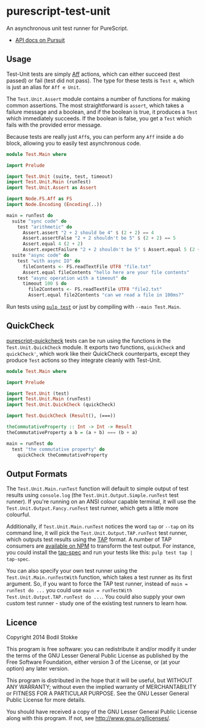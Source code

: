 # purescript-test-unit

An asynchronous unit test runner for PureScript.

* [API docs on Pursuit](http://pursuit.purescript.org/packages/purescript-test-unit/)

## Usage

Test-Unit tests are simply
[Aff](https://github.com/slamdata/purescript-aff) actions, which can
either succeed (test passed) or fail (test did not pass). The type for
these tests is `Test e`, which is just an alias for `Aff e Unit`.

The `Test.Unit.Assert` module contains a number of functions for
making common assertions. The most straightforward is `assert`, which
takes a failure message and a boolean, and if the boolean is true, it
produces a `Test` which immediately succeeds. If the boolean is false,
you get a `Test` which fails with the provided error message.

Because tests are really just `Aff`s, you can perform any `Aff` inside
a do block, allowing you to easily test asynchronous code.

```purescript
module Test.Main where

import Prelude

import Test.Unit (suite, test, timeout)
import Test.Unit.Main (runTest)
import Test.Unit.Assert as Assert

import Node.FS.Aff as FS
import Node.Encoding (Encoding(..))

main = runTest do
  suite "sync code" do
    test "arithmetic" do
      Assert.assert "2 + 2 should be 4" $ (2 + 2) == 4
      Assert.assertFalse "2 + 2 shouldn't be 5" $ (2 + 2) == 5
      Assert.equal 4 (2 + 2)
      Assert.expectFailure "2 + 2 shouldn't be 5" $ Assert.equal 5 (2 + 2)
  suite "async code" do
    test "with async IO" do
      fileContents <- FS.readTextFile UTF8 "file.txt"
      Assert.equal fileContents "hello here are your file contents"
    test "async operation with a timeout" do
      timeout 100 $ do
        file2Contents <- FS.readTextFile UTF8 "file2.txt"
        Assert.equal file2Contents "can we read a file in 100ms?"
```

Run tests using [`pulp test`](https://github.com/bodil/pulp) or just
by compiling with `--main Test.Main`.

## QuickCheck

[purescript-quickcheck](https://github.com/purescript/purescript-quickcheck)
tests can be run using the functions in the `Test.Unit.QuickCheck`
module. It exports two functions, `quickCheck` and `quickCheck'`,
which work like their QuickCheck counterparts, except they produce
`Test` actions so they integrate cleanly with Test-Unit.

```purescript
module Test.Main where

import Prelude

import Test.Unit (test)
import Test.Unit.Main (runTest)
import Test.Unit.QuickCheck (quickCheck)

import Test.QuickCheck (Result(), (===))

theCommutativeProperty :: Int -> Int -> Result
theCommutativeProperty a b = (a + b) === (b + a)

main = runTest do
  test "the commutative property" do
    quickCheck theCommutativeProperty
```

## Output Formats

The `Test.Unit.Main.runTest` function will default to simple output of
test results using `console.log` (the
`Test.Unit.Output.Simple.runTest` test runner). If you're running on
an ANSI colour capable terminal, it will use the
`Test.Unit.Output.Fancy.runTest` test runner, which gets a little more
colourful.

Additionally, if `Test.Unit.Main.runTest` notices the word `tap` or
`--tap` on its command line, it will pick the
`Test.Unit.Output.TAP.runTest` test runner, which outputs test results
using the [TAP](https://testanything.org/) format. A number of TAP
consumers are
[available on NPM](https://www.npmjs.com/package/tape#pretty-reporters)
to transform the test output. For instance, you could install the
[tap-spec](https://github.com/scottcorgan/tap-spec) and run your tests
like this: `pulp test tap | tap-spec`.

You can also specify your own test runner using the
`Test.Unit.Main.runTestWith` function, which takes a test runner as
its first argument. So, if you want to force the TAP test runner,
instead of `main = runTest do ...` you could use `main = runTestWith
Test.Unit.Output.TAP.runTest do ...`. You could also supply your own
custom test runner - study one of the existing test runners to learn
how.

## Licence

Copyright 2014 Bodil Stokke

This program is free software: you can redistribute it and/or modify
it under the terms of the GNU Lesser General Public License as
published by the Free Software Foundation, either version 3 of the
License, or (at your option) any later version.

This program is distributed in the hope that it will be useful, but
WITHOUT ANY WARRANTY; without even the implied warranty of
MERCHANTABILITY or FITNESS FOR A PARTICULAR PURPOSE. See the GNU
Lesser General Public License for more details.

You should have received a copy of the GNU Lesser General Public
License along with this program. If not, see
<http://www.gnu.org/licenses/>.
